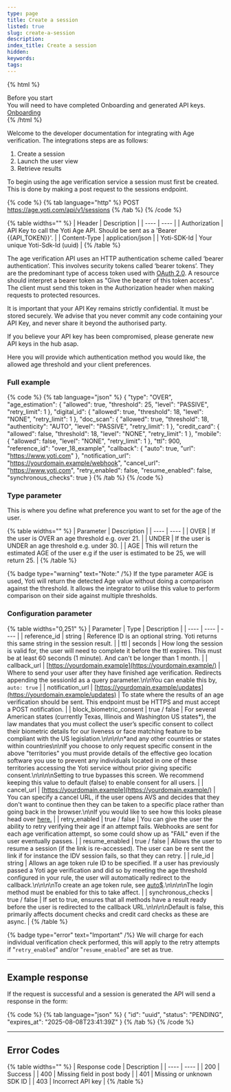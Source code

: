 ```yaml
---
type: page
title: Create a session
listed: true
slug: create-a-session
description: 
index_title: Create a session
hidden: 
keywords: 
tags: 
---
```


{% html %}
<div class="alert-BYS">
   <div class="alert-title" id="BYS">
      Before you start
   </div>
   <div class="alert-text" >
      You will need to have completed Onboarding and generated API keys. 
   </div>
   <div class="alert-links"> 
      <a href="https://developers.yoti.com/age-verification/getting-started"> Onboarding </a>
   </div>
</div>
{% /html %}

Welcome to the developer documentation for integrating with Age verification. The integrations steps are as follows:

1. Create a session
2. Launch the user view
3. Retrieve results

To begin using the age verification service a session must first be created. This is done by making a post request to the sessions endpoint.

{% code %}
{% tab language="http" %}
POST https://age.yoti.com/api/v1/sessions
{% /tab %}
{% /code %}

{% table widths="" %}
| Header | Description | 
| ---- | ---- | 
| Authorization | API Key to call the Yoti Age API. Should be sent as a 'Bearer {{API_TOKEN}}'. | 
| Content-Type | application/json | 
| Yoti-SDK-Id | Your unique Yoti-Sdk-Id (uuid) | 
{% /table %}

The age verification API uses an HTTP authentication scheme called ‘bearer authentication’. This involves security tokens called ‘bearer tokens’. They are the predominant type of access token used with [OAuth 2.0](https://oauth.net/2/). A resource should interpret a bearer token as "Give the bearer of this token access". The client must send this token in the Authorization header when making requests to protected resources.

It is important that your API Key remains strictly confidential. It must be stored securely. We advise that you never commit any code containing your API Key, and never share it beyond the authorised party.

If you believe your API key has been compromised, please generate new API keys in the hub asap. 

Here you will provide which authentication method you would like, the allowed age threshold and your client preferences.

### Full example

{% code %}
{% tab language="json" %}
{
    "type": "OVER",
    "age_estimation": {
        "allowed": true,
        "threshold": 25,
        "level": "PASSIVE",
        "retry_limit": 1
    },
    "digital_id": {
        "allowed": true,
        "threshold": 18,
        "level": "NONE",
        "retry_limit": 1
    },
    "doc_scan": {
        "allowed": true,
        "threshold": 18,
        "authenticity": "AUTO",
        "level": "PASSIVE",
        "retry_limit": 1
    },
    "credit_card": {
        "allowed": false,
        "threshold": 18,
        "level": "NONE",
        "retry_limit": 1
    },
    "mobile": {
        "allowed": false,
        "level": "NONE",
        "retry_limit": 1
    },
    "ttl": 900,
    "reference_id": "over_18_example",
    "callback": {
       "auto": true,
       "url": "https://www.yoti.com"
    },
    "notification_url": "https://yourdomain.example/webhook",
    "cancel_url": "https://www.yoti.com",
    "retry_enabled": false,
    "resume_enabled": false,
    "synchronous_checks": true
}
{% /tab %}
{% /code %}

### Type parameter

This is where you define what preference you want to set for the age of the user.

{% table widths="" %}
| Parameter | Description | 
| ---- | ---- | 
| OVER | If the user is OVER an age threshold e.g. over 21. | 
| UNDER | If the user is UNDER an age threshold e.g. under 30. | 
| AGE | This will return the estimated AGE of the user e.g if the user is estimated to be 25, we will return 25. | 
{% /table %}

{% badge type="warning" text="Note:" /%} If the type parameter AGE is used, Yoti will return the detected Age value without doing a comparison against the threshold. It allows the integrator to utilise this value to perform comparison on their side against multiple thresholds.

### Configuration parameter

{% table widths="0,251" %}
| Parameter | Type | Description | 
| ---- | ---- | ---- | 
| reference_id | string | Reference ID is an optional string. Yoti returns this same string in the session result. | 
| ttl | seconds | How long the session is valid for, the user will need to complete it before the ttl expires. This must be at least 60 seconds (1 minute). And can't be longer than 1 month. | 
| callback_url | [https://yourdomain.example](https://yourdomain.example/) | Where to send your user after they have finished age verification. Redirects appending the sessionId as a query parameter.\n\nYou can enable this by, `auto: true` | 
| notification_url | [https://yourdomain.example/updates](https://yourdomain.example/updates) | To state where the results of an age verification should be sent. This endpoint must be HTTPS and must accept a POST notification. | 
| block_biometric_consent | true / false | For several American states (currently Texas, Illinois and Washington US states*), the law mandates that you must collect the user’s specific consent to collect their biometric details for our liveness or face matching feature to be compliant with the US legislation.\n\n\n\n*and any other countries or states within countries\n\nIf you choose to only request specific consent in the above "territories" you must provide details of the effective geo location software you use to prevent any individuals located in one of these territories accessing the Yoti service without prior giving specific consent.\n\n\n\nSetting to true bypasses this screen. We recommend keeping this value to default (false) to enable consent for all users. | 
| cancel_url | [https://yourdomain.example](https://yourdomain.example/) | You can specify a cancel URL, if the user opens AVS and decides that they don't want to continue then they can be taken to a specific place rather than going back in the browser.\n\nIf you would like to see how this looks please head over [here.](https://developers.yoti.com/age-verification/customisation#cancel-url) | 
| retry_enabled | true / false | You can give the user the ability to retry verifying their age if an attempt fails. Webhooks are sent for each age verification attempt, so some could show up as "FAIL" even if the user eventually passes. | 
| resume_enabled | true / false | Allows the user to resume a session (if the link is re-accessed). The user can be re sent the link if for instance the IDV session fails, so that they can retry. | 
| rule_id | string | Allows an age token rule ID to be specified. If a user has previously passed a Yoti age verification and did so by meeting the age threshold configured in your rule, the user will automatically redirect to the callback.\n\n\n\nTo create an age token rule, see [auto$](/age-verification/age-tokens).\n\n\n\nThe login method must be enabled for this to take affect. | 
| synchronous_checks | true / false | If set to true, ensures that all methods have a result ready before the user is redirected to the callback URL.\n\n\n\nDefault is false, this primarily affects document checks and credit card checks as these are async. | 
{% /table %}

{% badge type="error" text="Important" /%} We will charge for each individual verification check performed, this will apply to the retry attempts if "`retry_enabled`" and/or "`resume_enabled`" are set as true.

---

## Example response

If the request is successful and a session is generated the API will send a response in the form:

{% code %}
{% tab language="json" %}
{
    "id": "uuid",
    "status": "PENDING",
    "expires_at": "2025-08-08T23:41:39Z"
}
{% /tab %}
{% /code %}

---

## Error Codes

{% table widths="" %}
| Response code | Description | 
| ---- | ---- | 
| 200 | Success | 
| 400 | Missing field in post body | 
| 401 | Missing or unknown SDK ID | 
| 403 | Incorrect API key | 
{% /table %}